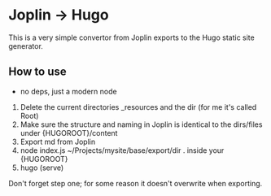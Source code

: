 # Joplin -> Hugo 

This is a very simple convertor from Joplin exports to the Hugo static site generator. 

## How to use

- no deps, just a modern node

1. Delete the current directories _resources and the dir (for me it's called Root)
2. Make sure the structure and naming in Joplin is identical to the dirs/files under {HUGOROOT}/content
3. Export md from Joplin
4. node index.js ~/Projects/mysite/base/export/dir . inside your {HUGOROOT}
5. hugo (serve)


Don't forget step one; for some reason it doesn't overwrite when exporting. 

